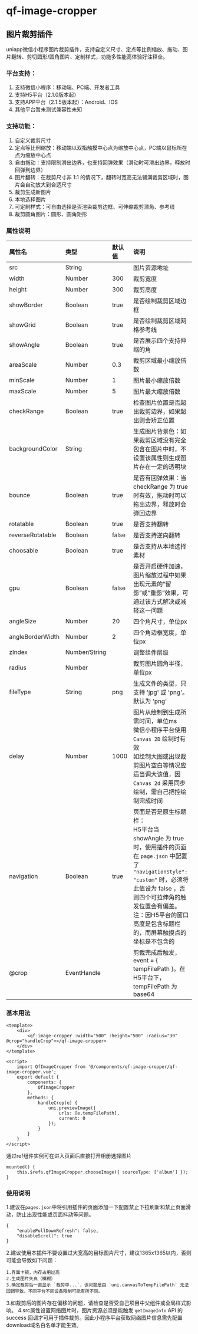 # qf-image-cropper
## 图片裁剪插件
uniapp微信小程序图片裁剪插件，支持自定义尺寸、定点等比例缩放、拖动、图片翻转、剪切圆形/圆角图片、定制样式，功能多性能高体验好注释全。

### 平台支持：
1. 支持微信小程序：移动端、PC端、开发者工具
2. 支持H5平台（2.1.0版本起）
3. 支持APP平台（2.1.5版本起）：Android、IOS
4. 其他平台暂未测试兼容性未知

### 支持功能：
1. 自定义裁剪尺寸
2. 定点等比例缩放：移动端以双指触摸中心点为缩放中心点，PC端以鼠标所在点为缩放中心点
3. 自由拖动：支持限制滑出边界，也支持回弹效果（滑动时可滑出边界，释放时回弹到边界）
4. 图片翻转：在裁剪尺寸非 1:1 的情况下，翻转时宽高无法铺满裁剪区域时，图片会自动放大到合适尺寸
5. 裁剪生成新图片
6. 本地选择图片
7. 可定制样式：可自由选择是否渲染裁剪边框、可伸缩裁剪顶角、参考线
8. 裁剪圆角图片：圆形、圆角矩形

### 属性说明
| 属性名 | 类型 | 默认值 | 说明 |
|:---|:---|:---|:---|
| src              | String        |         | 图片资源地址 |
| width            | Number        | 300     | 裁剪宽度 |
| height           | Number        | 300     | 裁剪高度 |
| showBorder       | Boolean       | true    | 是否绘制裁剪区域边框 |
| showGrid         | Boolean       | true    | 是否绘制裁剪区域网格参考线 |
| showAngle        | Boolean       | true    | 是否展示四个支持伸缩的角 |
| areaScale        | Number        | 0.3     | 裁剪区域最小缩放倍数 |
| minScale         | Number        | 1       | 图片最小缩放倍数 |
| maxScale         | Number        | 5       | 图片最大缩放倍数 |
| checkRange       | Boolean       | true    | 检查图片位置是否超出裁剪边界，如果超出则会矫正位置 |
| backgroundColor  | String        |         | 生成图片背景色：如果裁剪区域没有完全包含在图片中时，不设置该属性则生成图片存在一定的透明块 |
| bounce           | Boolean       | true    | 是否有回弹效果：当 checkRange 为 true 时有效，拖动时可以拖出边界，释放时会弹回边界 |
| rotatable        | Boolean       | true    | 是否支持翻转 |
| reverseRotatable | Boolean       | false   | 是否支持逆向翻转 |
| choosable        | Boolean       | true    | 是否支持从本地选择素材 |
| gpu              | Boolean       | false   | 是否开启硬件加速，图片缩放过程中如果出现元素的“留影”或“重影”效果，可通过该方式解决或减轻这一问题 |
| angleSize        | Number        | 20      | 四个角尺寸，单位px |
| angleBorderWidth | Number        | 2       | 四个角边框宽度，单位px |
| zIndex           | Number/String |         | 调整组件层级 |
| radius           | Number        |         | 裁剪图片圆角半径，单位px |
| fileType         | String        | png     | 生成文件的类型，只支持 'jpg' 或 'png'。默认为 'png' |
| delay            | Number        | 1000    | 图片从绘制到生成所需时间，单位ms<br>微信小程序平台使用 `Canvas 2D` 绘制时有效<br>如绘制大图或出现裁剪图片空白等情况应适当调大该值，因 `Canvas 2d` 采用同步绘制，需自己把控绘制完成时间 |
| navigation       | Boolean       | true    | 页面是否是原生标题栏：<br>H5平台当 showAngle 为 true 时，使用插件的页面在 `page.json` 中配置了 `"navigationStyle": "custom"` 时，必须将此值设为 false ，否则四个可拉伸角的触发位置会有偏差。<br>注：因H5平台的窗口高度是包含标题栏的，而屏幕触摸点的坐标是不包含的 |
| @crop    	       | EventHandle   |         | 剪裁完成后触发，event = { tempFilePath }。在H5平台下，tempFilePath 为 base64 |

### 基本用法
```
<template>
	<div>
		<qf-image-cropper :width="500" :height="500" :radius="30" @crop="handleCrop"></qf-image-cropper>
	</div>
</template>

<script>
	import QfImageCropper from '@/components/qf-image-cropper/qf-image-cropper.vue';
	export default {
		components: {
			QfImageCropper
		},
		methods: {
			handleCrop(e) {
				uni.previewImage({
					urls: [e.tempFilePath],
					current: 0
				});
			}
 		}
	}
</script>
```
通过ref组件实例可在进入页面后直接打开相册选择图片
```
mounted() {
	this.$refs.qfImageCropper.chooseImage({ sourceType: ['album'] });
}
```
### 使用说明
1.建议在`pages.json`中将引用插件的页面添加一下配置禁止下拉刷新和禁止页面滑动，防止出现性能或页面抖动等问题。
```
{
	"enablePullDownRefresh": false,
	"disableScroll": true
}
```
2.建议使用本插件不要设置过大宽高的目标图片尺寸，建议1365x1365以内，否则可能会导致如下问题：
```
1.界面卡顿，内存占用过高
2.生成图片失真（模糊）
3.确定裁剪后一直显示 `裁剪中...`，该问题是由 `uni.canvasToTempFilePath` 无法回调导致，不同平台不同设备限制可能有所不同。
```
3.如裁剪后的图片存在偏移的问题，请检查是否受自己项目中父组件或全局样式影响。
4.src属性设置网络图片时，图片资源必须是能触发 `getImageInfo` API 的 success 回调才可用于插件裁剪。因此小程序平台获取网络图片信息需先配置download域名白名单才能生效。
